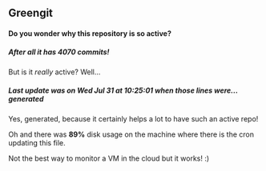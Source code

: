 ## Greengit

#### Do you wonder why this repository is so active?

##### After all it has 4070 commits!

But is it *really* active? Well...

##### Last update was on Wed Jul 31 at 10:25:01 when those lines were... generated

Yes, generated, because it certainly helps a lot to have such an active repo!

Oh and there was **89%** disk usage on the machine
where there is the cron updating this file.

Not the best way to monitor a VM in the cloud but it works! :)
